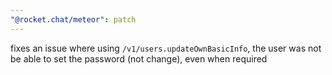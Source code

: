 ```yaml
---
"@rocket.chat/meteor": patch
---
```


fixes an issue where using `/v1/users.updateOwnBasicInfo`, the user was not be able to set the password (not change), even when required
